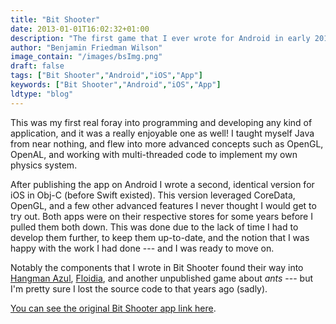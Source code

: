 ```yaml
---
title: "Bit Shooter"
date: 2013-01-01T16:02:32+01:00
description: "The first game that I ever wrote for Android in early 2013. Utilized OpenGL, and was eventually written across to iOS as well."
author: "Benjamin Friedman Wilson"
image_contain: "/images/bsImg.png"
draft: false
tags: ["Bit Shooter","Android","iOS","App"]
keywords: ["Bit Shooter","Android","iOS","App"]
ldtype: "blog"
---
```


This was my first real foray into programming and developing any kind of application, and it was a really enjoyable one as well! I taught myself Java from near nothing, and flew into more advanced concepts such as OpenGL, OpenAL, and working with multi-threaded code to implement my own physics system.

After publishing the app on Android I wrote a second, identical version for iOS in Obj-C (before Swift existed). This version leveraged CoreData, OpenGL, and a few other advanced features I never thought I would get to try out. Both apps were on their respective stores for some years before I pulled them both down. This was done due to the lack of time I had to develop them further, to keep them up-to-date, and the notion that I was happy with the work I had done --- and I was ready to move on.

Notably the components that I wrote in Bit Shooter found their way into [Hangman Azul](/posts/hangmanazul/), [Floidia](/posts/floidia/), and another unpublished game about *ants* --- but I'm pretty sure I lost the source code to that years ago (sadly).

[You can see the original Bit Shooter app link here](/BitShooter/index.html).
